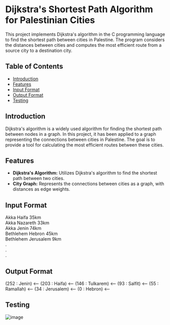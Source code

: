 # Dijkstra's Shortest Path Algorithm for Palestinian Cities

This project implements Dijkstra's algorithm in the C programming language to find the shortest path between cities in Palestine. The program considers the distances between cities and computes the most efficient route from a source city to a destination city.

## Table of Contents

- [Introduction](#introduction)
- [Features](#features)
- [Input Format](#input-format)
- [Output Format](#output-format)
- [Testing](#testing)

## Introduction

Dijkstra's algorithm is a widely used algorithm for finding the shortest path between nodes in a graph. In this project, it has been applied to a graph representing the connections between cities in Palestine. The goal is to provide a tool for calculating the most efficient routes between these cities.

## Features

- **Dijkstra's Algorithm:** Utilizes Dijkstra's algorithm to find the shortest path between two cities.
- **City Graph:** Represents the connections between cities as a graph, with distances as edge weights.

## Input Format

Akka Haifa 35km  
Akka Nazareth 33km  
Akka Jenin 74km  
Bethlehem Hebron 45km  
Bethlehem Jerusalem 9km  
.  
.  
.  

## Output Format

 (252 : Jenin) <--  (203 : Haifa) <--  (146 : Tulkarem) <--  (93 : Salfit) <--  (55 : Ramallah) <--  (34 : Jerusalem) <--  (0 : Hebron) <-- 

 ## Testing

 ![image](https://github.com/MusabMasalmah/Dijkstra_Project/assets/129512609/aca1c2b7-108f-4e7c-9fd2-0bc9b2c6f7ce)


 
